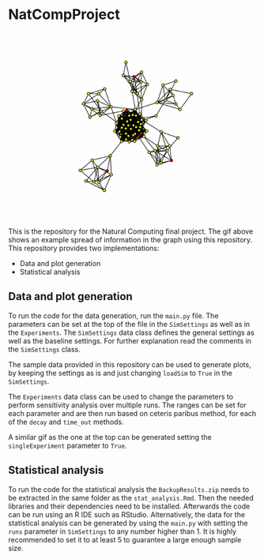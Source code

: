 # NatCompProject
![Alt Text](graph.gif)

This is the repository for the Natural Computing final project. The gif above 
shows an example spread of information in the graph using this repository.
This repository provides two implementations:
- Data and plot generation
- Statistical analysis

## Data and plot generation

To run the code for the data generation, run the `main.py` file. The parameters
can be set at the top of the file in the `SimSettings` as well as in the `Experiments`.
The `SimSettings` data class defines the general settings as well as the baseline
settings. For further explanation read the comments in the `SimSettings` class.

The sample data provided in this repository can be used to generate plots, by keeping
the settings as is and just changing `loadSim` to `True` in the `SimSettings`.

The `Experiments` data class can be used to change the parameters to perform 
sensitivity analysis over multiple runs. The ranges can be set for each parameter
and are then run based on ceteris paribus method, for each of the `decay` and 
`time_out` methods. 

A similar gif as the one at the top can be generated setting the `singleExperiment`
parameter to `True`. 

## Statistical analysis

To run the code for the statistical analysis the `BackupResults.zip` needs to be
extracted in the same folder as the `stat_analysis.Rmd`. Then the needed 
libraries and their dependencies need to be installed. Afterwards the code
can be run using an R IDE such as RStudio. 
Alternatively, the data for the statistical analysis can be generated by using
the `main.py` with setting the `runs` parameter in `SimSettings` to any number
higher than 1. It is highly recommended to set it to at least 5 to guarantee 
a large enough sample size. 


